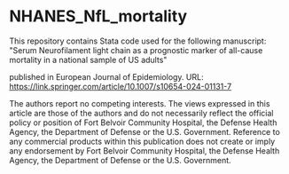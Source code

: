 # NHANES_NfL_mortality

This repository contains Stata code used for the following manuscript:
"Serum Neurofilament light chain as a prognostic marker of all-cause mortality in a national sample of US adults"

published in European Journal of Epidemiology. 
URL: https://link.springer.com/article/10.1007/s10654-024-01131-7

The authors report no competing interests. The views expressed in this article are those of the authors and do not necessarily reflect the official policy or position of Fort Belvoir 
Community Hospital, the Defense Health Agency, the Department of Defense or the U.S. Government. Reference to any commercial products within this publication does not 
create or imply any endorsement by Fort Belvoir Community Hospital, the Defense Health Agency, the Department of Defense or the U.S. Government.
